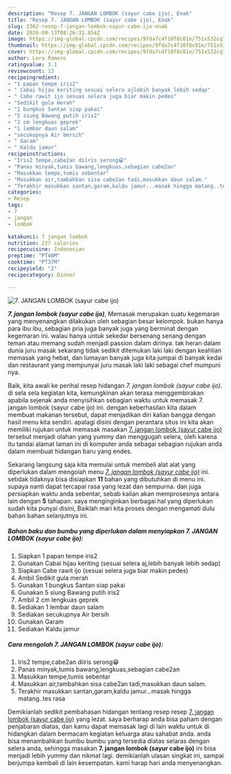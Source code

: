 ```yaml
---
description: "Resep 7. JANGAN LOMBOK (sayur cabe ijo), Enak"
title: "Resep 7. JANGAN LOMBOK (sayur cabe ijo), Enak"
slug: 2362-resep-7-jangan-lombok-sayur-cabe-ijo-enak
date: 2020-09-13T08:26:31.854Z
image: https://img-global.cpcdn.com/recipes/9fda7c4f10f8c01e/751x532cq70/7-jangan-lombok-sayur-cabe-ijo-foto-resep-utama.jpg
thumbnail: https://img-global.cpcdn.com/recipes/9fda7c4f10f8c01e/751x532cq70/7-jangan-lombok-sayur-cabe-ijo-foto-resep-utama.jpg
cover: https://img-global.cpcdn.com/recipes/9fda7c4f10f8c01e/751x532cq70/7-jangan-lombok-sayur-cabe-ijo-foto-resep-utama.jpg
author: Lora Romero
ratingvalue: 3.1
reviewcount: 13
recipeingredient:
- "1 papan tempe iris2"
- " Cabai hijau keriting sesuai selera ajlebih banyak lebih sedap"
- " Cabe rawit ijo sesuai selera juga biar makin pedes"
- "Sedikit gula merah"
- "1 bungkus Santan siap pakai"
- "5 siung Bawang putih iris2"
- "2 cm lengkuas geprek"
- "1 lembar daun salam"
- "secukupnya Air bersih"
- " Garam"
- " Kaldu jamur"
recipeinstructions:
- "Iris2 tempe,cabe2an diiris serong😁"
- "Panas minyak,tumis bawang,lengkuas,sebagian cabe2an"
- "Masukkan tempe,tumis sebentar"
- "Masukkan air,tambahkan sisa cabe2an tadi,masukkan daun salam."
- "Terakhir masukkan santan,garam,kaldu jamur...masak hingga matang..tes rasa"
categories:
- Resep
tags:
- 7
- jangan
- lombok

katakunci: 7 jangan lombok 
nutrition: 227 calories
recipecuisine: Indonesian
preptime: "PT40M"
cooktime: "PT37M"
recipeyield: "2"
recipecategory: Dinner

---
```



![7. JANGAN LOMBOK (sayur cabe ijo)](https://img-global.cpcdn.com/recipes/9fda7c4f10f8c01e/751x532cq70/7-jangan-lombok-sayur-cabe-ijo-foto-resep-utama.jpg)

<b><i>7. jangan lombok (sayur cabe ijo)</i></b>, Memasak merupakan suatu kegemaran yang menyenangkan dilakukan oleh sebagian besar kelompok. bukan hanya para ibu ibu, sebagian pria juga banyak juga yang berminat dengan kegemaran ini. walau hanya untuk sekedar bersenang senang dengan teman atau memang sudah menjadi passion dalam dirinya. tak heran dalam dunia juru masak sekarang tidak sedikit ditemukan laki laki dengan keahlian memasak yang hebat, dan lumayan banyak juga kita jumpai di banyak kedai dan restaurant yang mempunyai juru masak laki laki sebagai chef mumpuni nya.



Baik, kita awali ke perihal resep hidangan <i>7. jangan lombok (sayur cabe ijo)</i>. di sela sela kegiatan kita, kemungkinan akan terasa menggembirakan apabila sejenak anda menyisihkan sebagian waktu untuk memasak 7. jangan lombok (sayur cabe ijo) ini. dengan keberhasilan kita dalam membuat makanan tersebut, dapat menjadikan diri kalian bangga dengan hasil menu kita sendiri. apalagi disini dengan perantara situs ini kita akan memiliki rujukan untuk memasak masakan <u>7. jangan lombok (sayur cabe ijo)</u> tersebut menjadi olahan yang yummy dan menggugah selera, oleh karena itu tandai alamat laman ini di komputer anda sebagai sebagian rujukan anda dalam membuat hidangan baru yang endes.


Sekarang langsung saja kita memulai untuk membeli alat alat yang diperlukan dalam mengolah menu <u><i>7. jangan lombok (sayur cabe ijo)</i></u> ini. setidak tidaknya bisa disiapkan <b>11</b> bahan yang dibutuhkan di menu ini. supaya nanti dapat tercapai rasa yang lezat dan sempurna. dan juga persiapkan waktu anda sebentar, sebab kalian akan memprosesnya antara lain dengan <b>5</b> tahapan. saya menginginkan berbagai hal yang diperlukan sudah kita punyai disini, Baiklah mari kita proses dengan mengamati dulu bahan bahan selanjutnya ini.

<!--inarticleads1-->

##### Bahan baku dan bumbu yang diperlukan dalam menyiapkan 7. JANGAN LOMBOK (sayur cabe ijo):

1. Siapkan 1 papan tempe iris2
1. Gunakan  Cabai hijau keriting (sesuai selera aj,lebih banyak lebih sedap)
1. Siapkan  Cabe rawit ijo (sesuai selera juga biar makin pedes)
1. Ambil Sedikit gula merah
1. Gunakan 1 bungkus Santan siap pakai
1. Gunakan 5 siung Bawang putih iris2
1. Ambil 2 cm lengkuas geprek
1. Sediakan 1 lembar daun salam
1. Sediakan secukupnya Air bersih
1. Gunakan  Garam
1. Sediakan  Kaldu jamur




<!--inarticleads2-->

##### Cara mengolah 7. JANGAN LOMBOK (sayur cabe ijo):

1. Iris2 tempe,cabe2an diiris serong😁
1. Panas minyak,tumis bawang,lengkuas,sebagian cabe2an
1. Masukkan tempe,tumis sebentar
1. Masukkan air,tambahkan sisa cabe2an tadi,masukkan daun salam.
1. Terakhir masukkan santan,garam,kaldu jamur...masak hingga matang..tes rasa




Demikianlah sedikit pembahasan hidangan tentang resep resep <u>7. jangan lombok (sayur cabe ijo)</u> yang lezat. saya berharap anda bisa paham dengan penjabaran diatas, dan kamu dapat memasak lagi di lain waktu untuk di hidangkan dalam bermacam kegiatan keluarga atau sahabat anda. anda bisa menambahkan bumbu bumbu yang tersedia diatas selaras dengan selera anda, sehingga masakan <b>7. jangan lombok (sayur cabe ijo)</b> ini bisa menjadi lebih yummy dan nikmat lagi. demikianlah ulasan singkat ini, sampai berjumpa kembali di lain kesempatan. kami harap hari anda menyenangkan.

